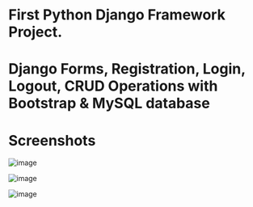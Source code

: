 # First Python Django Framework Project.

# Django Forms, Registration, Login, Logout, CRUD Operations with Bootstrap & MySQL database

# Screenshots

![image](https://github.com/user-attachments/assets/e2fb598a-530e-485d-be9f-682a9b77307d)

![image](https://github.com/user-attachments/assets/5f006356-20bf-4ab2-93aa-7950cd93bc5b)

![image](https://github.com/user-attachments/assets/a75eaa44-9bd5-4060-a2cf-0ef3b663f4d6)


